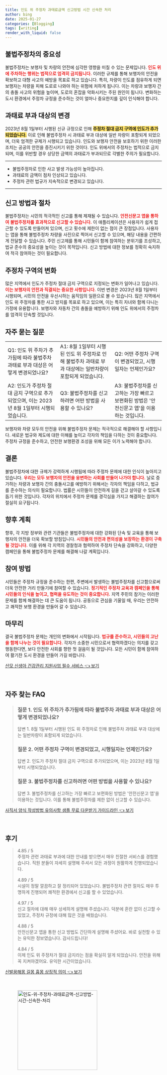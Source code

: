 ```yaml
---
title: 인도 위 주정차 과태료금액 신고방법 시간 신속한 처리
author: bing
date: 2025-01-27
categories: [Blogging]
tags: [writing]
render_with_liquid: false
---
```



<h2 id='불법주정차의 중요성'>불법주정차의 중요성</h2>

<p>불법주정차는 보행자 및 차량의 안전에 심각한 영향을 미칠 수 있는 문제입니다. <b><span style="color: #ee2323;">인도 위에 주차하는 행위는 법적으로 엄격히 금지됩니다.</span></b> 이러한 규제를 통해 보행자의 안전을 확보하고 대형 사고의 예방을 목표로 하고 있습니다. 특히, 차량이 인도를 점유하게 되면 보행자는 차량을 피해 도로로 나와야 하는 위험에 처하게 됩니다. 이는 차량과 보행자 간의 충돌 사고의 위험을 높이며, 도로의 혼잡을 악화시키는 주된 원인이 됩니다. 변화하는 도시 환경에서 주정차 규정을 준수하는 것이 얼마나 중요한지를 깊이 인식해야 합니다.</p>

<h2 id='과태료 부과 대상의 변경'>과태료 부과 대상의 변경</h2>

<p>2023년 8월 1일부터 시행된 신규 규정으로 인해 <b><span style="background-color: #ffe066;">주정차 절대 금지 구역에 인도가 추가되었습니다.</span></b> 이로 인해 불법주정차 시 과태료 부과 대상에 일반 차량이 포함되게 되었으며, 더욱 엄격한 규제가 시행되고 있습니다. 인도와 보행자 안전을 보호하기 위한 이러한 조치는 공공의 안전을 증진시키기 위한 것이다. 인도 위에서의 주정차는 법적으로 금지되며, 이를 위반할 경우 상당한 금액의 과태료가 부과되므로 각별한 주의가 필요합니다.</p>

<hr />

<ul>
    <li>불법주정차로 인한 사고 발생 가능성이 높아집니다.</li>
    <li>과태료의 금액이 점차 인상되고 있습니다.</li>
    <li>주정차 관련 법규가 지속적으로 변경되고 있습니다.</li>
</ul>

<hr />

<h2 id='신고 방법과 절차'>신고 방법과 절차</h2>

<p>불법주정차는 시민의 적극적인 신고를 통해 제재될 수 있습니다. <b><span style="color: #ee2323;">안전신문고 앱을 통하여 불법주정차를 효과적으로 신고할 수 있습니다.</span></b> 이 애플리케이션은 사용자가 쉽게 접근할 수 있도록 만들어져 있으며, 신고 횟수에 제한이 없는 점이 큰 장점입니다. 사용자는 앱을 통해 불법주정차 차량을 사진으로 찍어서 신고할 수 있으며, 해당 내용을 간편하게 전달할 수 있습니다. 주민 신고제를 통해 시민들이 함께 참여하는 분위기를 조성하고, 법규 준수의 중요성을 높이는 것이 목적입니다. 신고 방법에 대한 정보를 정확히 숙지하여 적극 참여하는 것이 필요합니다.</p>

<h2 id='주정차 구역의 변화'>주정차 구역의 변화</h2>

<p>많은 지역에서 인도가 주정차 절대 금지 구역으로 지정되는 변화가 일어나고 있습니다. <b><span style="color: #ee2323;">이는 보행자의 안전과 직결되는 중요한 사항입니다.</span></b> 이번 변경은 2023년 8월 1일부터 시행되며, 시민의 안전을 우선시하는 움직임의 일환으로 볼 수 있습니다. 많은 지역에서 인도 위 주정차를 통한 사고 방지를 목표로 하고 있으며, 이는 특히 자녀와 함께 다니는 가정에 유용합니다. 보행자와 자동차 간의 충돌을 예방하기 위해 인도 위에서의 주정차를 엄격히 단속할 것입니다.</p>

<h2 id='자주 묻는 질문'>자주 묻는 질문</h2>

<table>
    <tr>
        <td>Q1: 인도 위 주차가 추가됨에 따라 불법주차 과태료 부과 대상은 어떻게 변경되었나요?</td>
        <td>A1: 8월 1일부터 시행된 인도 위 주정차로 인해 불법주차 과태료 부과 대상에는 일반차량이 포함되게 되었습니다.</td>
        <td>Q2: 어떤 주정차 구역이 변경되었고, 시행일자는 언제인가요?</td>
    </tr>
    <tr>
        <td>A2: 인도가 주정차 절대 금지 구역으로 추가되었으며, 이는 2023년 8월 1일부터 시행되었습니다.</td>
        <td>Q3: 불법주정차를 신고하려면 어떤 방법을 사용할 수 있나요?</td>
        <td>A3: 불법주정차를 신고하는 가장 빠르고 보편화된 방법은 '안전신문고 앱'을 이용하는 것입니다.</td>
    </tr>
</table>

<p>보행자와 차량 모두의 안전을 위해 불법주정차 문제는 적극적으로 해결해야 할 사항입니다. 새로운 법규와 제도에 대한 이해를 높이고 각자의 책임을 다하는 것이 중요합니다. 주정차 규정을 준수하고, 안전한 보행환경 조성을 위해 모든 이가 노력해야 합니다.</p>

<h2 id='결론'>결론</h2>

<p>불법주정차에 대한 규제가 강력하게 시행됨에 따라 주정차 문제에 대한 인식이 높아지고 있습니다. <b><span style="color: #ee2323;">우리는 모두 보행자의 안전을 웅변하는 사회를 만들어 나가야 합니다.</span></b> 날로 증가하는 차량과 보행자 간의 충돌사고를 예방하기 위해서는 각자의 책임을 다하고, 법규를 준수하는 의식이 필요합니다. 법률은 시민들이 안전하게 길을 걷고 살아갈 수 있도록 돕기 위한 것입니다. 각자의 위치에서 주정차 문제를 경각심을 가지고 해결하는 참여가 절실히 요구됩니다.</p>

<h2 id='향후 계획'>향후 계획</h2>

<p>향후, 각 지방 정부와 관련 기관들은 불법주정차에 대한 강화된 단속 및 교육을 통해 보행자의 안전을 더욱 확보할 방침입니다. <b><span style="color: #ee2323;">시민들의 안전과 편의성을 보장하는 환경이 구축될 것입니다.</span></b> 이를 위해 각 지역의 경찰청과 협력하여 주정차 단속을 강화하고, 다양한 캠페인을 통해 불법주정차 문제를 해결해 나갈 계획입니다.</p>

<h2 id='참여 방법'>참여 방법</h2>

<p>시민들은 주정차 규정을 준수하는 한편, 주변에서 발생하는 불법주정차를 신고함으로써 더욱 안전한 거리 만들기에 참여할 수 있습니다. <b><span style="color: #ee2323;">정기적인 주정차 교육과 캠페인을 통해 시민들의 인식을 높이고, 협력을 유도하는 것이 중요합니다.</span></b> 지역 주민의 참가는 이러한 문제를 함께 해결하는 데 큰 도움이 됩니다. 공동으로 관심을 기울일 때, 우리는 안전하고 쾌적한 보행 환경을 만들어 갈 수 있습니다.</p>

<h2 id='마무리'>마무리</h2>

<p>결국 불법주정차 문제는 개인의 변화에서 시작됩니다. <b><span style="color: #ee2323;">법규를 준수하고, 시민들의 고난을 함께 나누는 것이 필요합니다.</span></b> 각자가 소중한 시민으로서 협력하겠다는 의지를 갖고 행동한다면, 보다 안전한 사회를 향한 첫 걸음이 될 것입니다. 모든 시민이 함께 참여하여 활기찬 도시 환경을 만들어 가길 바랍니다.</p>


<p><a class="click-button" title="산모 신생아 건강관리 지원사업 필수 서비스" href="https://afficreate.github.io/posts/%EC%82%B0%EB%AA%A8-%EC%8B%A0%EC%83%9D%EC%95%84-%EA%B1%B4%EA%B0%95%EA%B4%80%EB%A6%AC-%EC%A7%80%EC%9B%90%EC%82%AC%EC%97%85-%ED%95%84%EC%88%98-%EC%84%9C%EB%B9%84%EC%8A%A4/" rel="dofollow">산모 신생아 건강관리 지원사업 필수 서비스 👈 보기</a></p><br>
<h2 id='자주_찾는_FAQ'>자주 찾는 FAQ</h2>
<div itemscope="" itemtype="https://schema.org/FAQPage"> 
<blockquote> 
<div itemscope="" itemprop="mainEntity" itemtype="https://schema.org/Question"> 
<h3 itemprop="name">질문 1. 인도 위 주차가 추가됨에 따라 불법주차 과태료 부과 대상은 어떻게 변경되었나요?</h3> 
<div itemscope="" itemprop="acceptedAnswer" itemtype="https://schema.org/Answer"> 
<span itemprop="text"> 
<p>답변 1. 8월 1일부터 시행된 인도 위 주정차로 인해 불법주차 과태료 부과 대상에는 일반차량이 포함되게 되었습니다.</p> 
</span> 
</div> 
</div> 

<div itemscope="" itemprop="mainEntity" itemtype="https://schema.org/Question"> 
<h3 itemprop="name">질문 2. 어떤 주정차 구역이 변경되었고, 시행일자는 언제인가요?</h3> 
<div itemscope="" itemprop="acceptedAnswer" itemtype="https://schema.org/Answer"> 
<span itemprop="text"> 
<p>답변 2. 인도가 주정차 절대 금지 구역으로 추가되었으며, 이는 2023년 8월 1일부터 시행되었습니다.</p> 
</span> 
</div> 
</div> 

<div itemscope="" itemprop="mainEntity" itemtype="https://schema.org/Question"> 
<h3 itemprop="name">질문 3. 불법주정차를 신고하려면 어떤 방법을 사용할 수 있나요?</h3> 
<div itemscope="" itemprop="acceptedAnswer" itemtype="https://schema.org/Answer"> 
<span itemprop="text"> 
<p>답변 3. 불법주정차를 신고하는 가장 빠르고 보편화된 방법은 '안전신문고 앱'을 이용하는 것입니다. 이를 통해 불법주정차를 제한 없이 신고할 수 있습니다.</p> 
</span> 
</div> 
</div> 
</blockquote> 
</div>
<p><a class="click-button" title="사직서 양식 작성방법 유의사항 샘플 무료 다운받기 가이드라인" href="https://afficreate.github.io/posts/%EC%82%AC%EC%A7%81%EC%84%9C-%EC%96%91%EC%8B%9D-%EC%9E%91%EC%84%B1%EB%B0%A9%EB%B2%95-%EC%9C%A0%EC%9D%98%EC%82%AC%ED%95%AD-%EC%83%98%ED%94%8C-%EB%AC%B4%EB%A3%8C-%EB%8B%A4%EC%9A%B4%EB%B0%9B%EA%B8%B0-%EA%B0%80%EC%9D%B4%EB%93%9C%EB%9D%BC%EC%9D%B8/" rel="dofollow">사직서 양식 작성방법 유의사항 샘플 무료 다운받기 가이드라인 👈 보기</a></p><br>
<h2 id='후기'>후기</h2>
<div itemscope itemtype="https://schema.org/Product">
  <blockquote>
  <div itemprop="review" itemscope itemtype="https://schema.org/Review">
      <div itemprop="reviewRating" itemscope itemtype="https://schema.org/Rating"> <span itemprop="ratingValue">4.85</span> / <span itemprop="bestRating">5</span> </div>
      <span itemprop="reviewBody">주정차 관련 과태료 부과에 대한 안내를 받으면서 매우 친절한 서비스를 경험했습니다. 직원 분들이 자세히 설명해 주셔서 모든 과정이 원활하게 진행되었습니다.</span>
  </div>
  <br>
  <div itemprop="review" itemscope itemtype="https://schema.org/Review">
      <div itemprop="reviewRating" itemscope itemtype="https://schema.org/Rating"> <span itemprop="ratingValue">4.89</span> / <span itemprop="bestRating">5</span> </div>
      <span itemprop="reviewBody">시설이 정말 깔끔하고 잘 정리되어 있었습니다. 불법주정차 관련 절차도 매우 투명하게 진행되어 쾌적한 환경에서 신고를 할 수 있었습니다.</span>
  </div>
  <br>
  <div itemprop="review" itemscope itemtype="https://schema.org/Review">
      <div itemprop="reviewRating" itemscope itemtype="https://schema.org/Rating"> <span itemprop="ratingValue">4.97</span> / <span itemprop="bestRating">5</span> </div>
      <span itemprop="reviewBody">신고 절차에 대해 매우 상세하게 설명해 주셨습니다. 덕분에 혼란 없이 신고할 수 있었고, 주정차 규정에 대해 많은 것을 배웠습니다.</span>
  </div>
  <br>
  <div itemprop="review" itemscope itemtype="https://schema.org/Review">
      <div itemprop="reviewRating" itemscope itemtype="https://schema.org/Rating"> <span itemprop="ratingValue">4.88</span> / <span itemprop="bestRating">5</span> </div>
      <span itemprop="reviewBody">안전신문고 앱을 통한 신고 방법도 간단하게 설명해 주셨어요. 바로 실천할 수 있는 유익한 정보였습니다. 감사드립니다!</span>
  </div>
  <br>
  <div itemprop="review" itemscope itemtype="https://schema.org/Review">
      <div itemprop="reviewRating" itemscope itemtype="https://schema.org/Rating"> <span itemprop="ratingValue">4.84</span> / <span itemprop="bestRating">5</span> </div>
      <span itemprop="reviewBody">이제 인도 위 주정차가 절대 금지라는 점을 확실히 알게 되었습니다. 안전을 위해 꼭 지켜야겠어요. 유익한 시간이었습니다.</span>
  </div>
  </blockquote>
</div>
<p><a class="click-button" title="신발꿈해몽 길몽 흉몽 상징적 의미" href="https://afficreate.github.io/posts/%EC%8B%A0%EB%B0%9C%EA%BF%88%ED%95%B4%EB%AA%BD-%EA%B8%B8%EB%AA%BD-%ED%9D%89%EB%AA%BD-%EC%83%81%EC%A7%95%EC%A0%81-%EC%9D%98%EB%AF%B8/" rel="dofollow">신발꿈해몽 길몽 흉몽 상징적 의미 👈 보기</a></p><br>
<figure class="image"><img src="https://afficreate.github.io/assets/img/thumbnail/인도-위-주정차-과태료금액-신고방법-시간-신속한-처리.webp" alt="인도-위-주정차-과태료금액-신고방법-시간-신속한-처리" width="256" height="256"></figure>